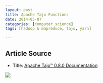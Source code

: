 ```yaml
---
layout: post
title: Apache Tajo Functions
date: 2014-05-07
categories: [computer science]
tags: [hadoop & mapreduce, tajo, yarn]

---
```


## Article Source
* Title: [Apache Tajo™ 0.8.0 Documentation](http://tajo.apache.org/docs/0.8.0/functions.html)

[![](http://sungsoo.github.com/images/tajo-documentation.png)](http://sungsoo.github.com/images/tajo-documentation.png)

